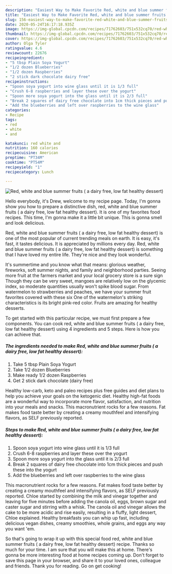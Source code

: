 ```yaml
---
description: "Easiest Way to Make Favorite Red, white and blue summer fruits ( a dairy free, low fat healthy dessert)"
title: "Easiest Way to Make Favorite Red, white and blue summer fruits ( a dairy free, low fat healthy dessert)"
slug: 156-easiest-way-to-make-favorite-red-white-and-blue-summer-fruits-a-dairy-free-low-fat-healthy-dessert
date: 2020-05-24T16:17:18.935Z
image: https://img-global.cpcdn.com/recipes/71762603/751x532cq70/red-white-and-blue-summer-fruits-a-dairy-free-low-fat-healthy-dessert-recipe-main-photo.jpg
thumbnail: https://img-global.cpcdn.com/recipes/71762603/751x532cq70/red-white-and-blue-summer-fruits-a-dairy-free-low-fat-healthy-dessert-recipe-main-photo.jpg
cover: https://img-global.cpcdn.com/recipes/71762603/751x532cq70/red-white-and-blue-summer-fruits-a-dairy-free-low-fat-healthy-dessert-recipe-main-photo.jpg
author: Olga Tyler
ratingvalue: 4.6
reviewcount: 22676
recipeingredient:
- "5 tbsp Plain Soya Yogurt"
- "1/2 dozen Blueberries"
- "1/2 dozen Raspberries"
- "2 stick dark chocolate dairy free"
recipeinstructions:
- "Spoon soya yogurt into wine glass until it is 1/3 full"
- "Crush 6-8 raspberries and layer these over the yogurt"
- "Spoon more soya yogurt into the glass until it is 2/3 full"
- "Break 2 squares of dairy free chocolate into 1cm thick pieces and push these into the yogurt"
- "Add the blueberries and left over raspberries to the wine glass"
categories:
- Recipe
tags:
- red
- white
- and

katakunci: red white and 
nutrition: 160 calories
recipecuisine: American
preptime: "PT34M"
cooktime: "PT54M"
recipeyield: "1"
recipecategory: Lunch

---
```



![Red, white and blue summer fruits ( a dairy free, low fat healthy dessert)](https://img-global.cpcdn.com/recipes/71762603/751x532cq70/red-white-and-blue-summer-fruits-a-dairy-free-low-fat-healthy-dessert-recipe-main-photo.jpg)

Hello everybody, it's Drew, welcome to my recipe page. Today, I'm gonna show you how to prepare a distinctive dish, red, white and blue summer fruits ( a dairy free, low fat healthy dessert). It is one of my favorites food recipes. This time, I'm gonna make it a little bit unique. This is gonna smell and look delicious.

Red, white and blue summer fruits ( a dairy free, low fat healthy dessert) is one of the most popular of current trending meals on earth. It is easy, it's fast, it tastes delicious. It is appreciated by millions every day. Red, white and blue summer fruits ( a dairy free, low fat healthy dessert) is something that I have loved my entire life. They're nice and they look wonderful.

It&#39;s summertime and you know what that means: glorious weather, fireworks, soft summer nights, and family and neighborhood parties. Seeing more fruit at the farmers market and your local grocery store is a sure sign Though they can be very sweet, mangoes are relatively low on the glycemic index, so moderate quantities usually won&#39;t spike blood sugar. From watermelon to strawberries and peaches, we have your summer fruit favorites covered with these six One of the watermelon&#39;s striking characteristics is its bright pink-red color. Fruits are amazing for healthy desserts.


To get started with this particular recipe, we must first prepare a few components. You can cook red, white and blue summer fruits ( a dairy free, low fat healthy dessert) using 4 ingredients and 5 steps. Here is how you can achieve that.

<!--inarticleads1-->

##### The ingredients needed to make Red, white and blue summer fruits ( a dairy free, low fat healthy dessert):

1. Take 5 tbsp Plain Soya Yogurt
1. Take 1/2 dozen Blueberries
1. Make ready 1/2 dozen Raspberries
1. Get 2 stick dark chocolate (dairy free)


Healthy low-carb, keto and paleo recipes plus free guides and diet plans to help you achieve your goals on the ketogenic diet. Healthy high-fat foods are a wonderful way to incorporate more flavor, satisfaction, and nutrition into your meals and snacks. This macronutrient rocks for a few reasons. Fat makes food taste better by creating a creamy mouthfeel and intensifying flavors, as SELF previously reported. 

<!--inarticleads2-->

##### Steps to make Red, white and blue summer fruits ( a dairy free, low fat healthy dessert):

1. Spoon soya yogurt into wine glass until it is 1/3 full
1. Crush 6-8 raspberries and layer these over the yogurt
1. Spoon more soya yogurt into the glass until it is 2/3 full
1. Break 2 squares of dairy free chocolate into 1cm thick pieces and push these into the yogurt
1. Add the blueberries and left over raspberries to the wine glass


This macronutrient rocks for a few reasons. Fat makes food taste better by creating a creamy mouthfeel and intensifying flavors, as SELF previously reported. Chloe started by combining the milk and vinegar together and leaving for five minutes before adding the canola oil, eggs, brown sugar and caster sugar and stirring with a whisk. The canola oil and vinegar allows the cake to be more acidic and rise easily, resulting in a fluffy, light dessert, Chloe explained. Healthy breakfasts you can whip up fast, including delicious vegan dishes, creamy smoothies, whole grains, and eggs any way you want &#39;em. 

So that's going to wrap it up with this special food red, white and blue summer fruits ( a dairy free, low fat healthy dessert) recipe. Thanks so much for your time. I am sure that you will make this at home. There's gonna be more interesting food at home recipes coming up. Don't forget to save this page in your browser, and share it to your loved ones, colleague and friends. Thank you for reading. Go on get cooking!
